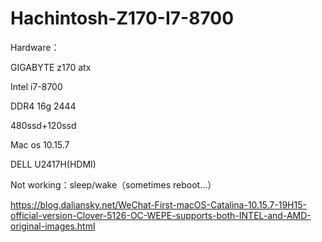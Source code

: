 # Hachintosh-Z170-I7-8700
Hardware：

GIGABYTE z170 atx

Intel i7-8700

DDR4 16g 2444

480ssd+120ssd

Mac os 10.15.7

DELL U2417H(HDMI)

Not working：sleep/wake（sometimes reboot...）

 
https://blog.daliansky.net/WeChat-First-macOS-Catalina-10.15.7-19H15-official-version-Clover-5126-OC-WEPE-supports-both-INTEL-and-AMD-original-images.html

